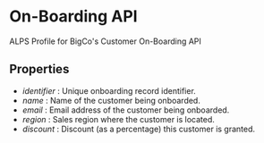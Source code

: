 # On-Boarding API


ALPS Profile for BigCo's Customer On-Boarding API

## Properties


 - *identifier* : Unique onboarding record identifier.
 - *name* : Name of the customer being onboarded.
 - *email* : Email address of the customer being onboarded.
 - *region* : Sales region where the customer is located.
 - *discount* : Discount (as a percentage) this customer is granted.
